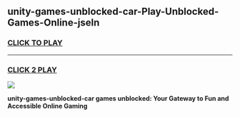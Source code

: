 
## unity-games-unblocked-car-Play-Unblocked-Games-Online-jseln
<h3>
<a href="https://premium76.site?title=unity-games-unblocked-car&ref=24A">CLICK TO PLAY</a></h3>
<hr>

<h3>
<a href="https://premium76.site?title=unity-games-unblocked-car&ref=24A">CLICK 2 PLAY</a>
  
</h3>

<a href="https://premium76.site?title=unity-games-unblocked-car&ref=24A"><img src="https://clearcache.store/games.png"></a>


**unity-games-unblocked-car games unblocked: Your Gateway to Fun and Accessible Online Gaming**
